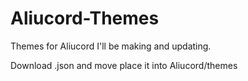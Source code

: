 # Aliucord-Themes
Themes for Aliucord I'll be making and updating.

Download .json and move place it into Aliucord/themes
